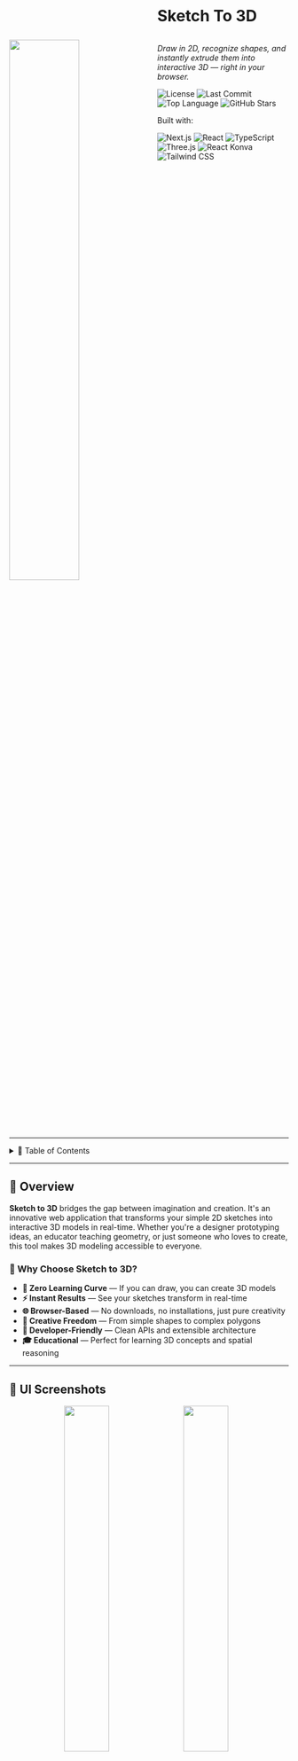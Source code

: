 <div align="left">
    <div style="display: inline-block;">
    <h1 style="display: inline-block; vertical-align: middle; margin-top: 0;">Sketch To 3D</h1>
        <img
      src="https://raw.githubusercontent.com/AlexanderPotiagalov/Sketch3DConverter/main/public/2d-3d.png"
      width="50%"
      align="left"
      style="margin-right: 15; margin-top: 60;"
    />
        <p><em>Draw in 2D, recognize shapes, and instantly extrude them into interactive 3D — right in your browser.</em></p>
    <img src="https://img.shields.io/github/license/AlexanderPotiagalov/Sketch3DConverter?style=for-the-badge&color=6366f1&labelColor=1e293b" alt="License"/>
    <img src="https://img.shields.io/github/last-commit/AlexanderPotiagalov/Sketch3DConverter?style=for-the-badge&color=10b981&labelColor=1e293b" alt="Last Commit"/>
    <img src="https://img.shields.io/github/languages/top/AlexanderPotiagalov/Sketch3DConverter?style=for-the-badge&color=f59e0b&labelColor=1e293b" alt="Top Language"/>
    <img src="https://img.shields.io/github/stars/AlexanderPotiagalov/Sketch3DConverter?style=for-the-badge&color=ff6b6b&labelColor=1e293b" alt="GitHub Stars"/>
  </p>
        <p>Built with:</p>
        <p style="margin:4px 0;">
      <img src="https://img.shields.io/badge/Next.js-000000?style=flat-square&logo=next.js&logoColor=white" alt="Next.js"/>
      <img src="https://img.shields.io/badge/React-61DAFB?style=flat-square&logo=react&logoColor=black" alt="React"/>
      <img src="https://img.shields.io/badge/TypeScript-3178C6?style=flat-square&logo=typescript&logoColor=white" alt="TypeScript"/>
      <img src="https://img.shields.io/badge/Three.js-000000?style=flat-square&logo=three.js&logoColor=white" alt="Three.js"/>
      <img src="https://img.shields.io/badge/react-konva-DB2D20?style=flat-square&logo=react&logoColor=white" alt="React Konva"/>
      <img src="https://img.shields.io/badge/Tailwind_CSS-06B6D4?style=flat-square&logo=tailwind-css&logoColor=white" alt="Tailwind CSS"/>
    </p>
    </div>
</div>

<br clear="left"/>

---

<details><summary>📜 Table of Contents</summary>

- [📖 Overview](#-overview)
- [📸 UI Screenshots](#-ui-screenshots)
- [✨ Features](#-features)
- [🛠️ Tech Stack](#%EF%B8%8F-tech-stack)
- [🚀 Quick Start](#-quick-start)
- [📁 Project Architecture](#-project-architecture)
- [🎮 Usage Examples](#-usage-examples)
- [🔮 Roadmap & Future Vision](#-roadmap--future-vision)
- [🤝 Join Our Community](#-join-our-community)
- [📄 License & Credits](#-license--credits)

</details>

---

## 📖 Overview

**Sketch to 3D** bridges the gap between imagination and creation. It's an innovative web application that transforms your simple 2D sketches into interactive 3D models in real-time. Whether you're a designer prototyping ideas, an educator teaching geometry, or just someone who loves to create, this tool makes 3D modeling accessible to everyone.

### 🌟 Why Choose Sketch to 3D?

- **🚀 Zero Learning Curve** — If you can draw, you can create 3D models
- **⚡ Instant Results** — See your sketches transform in real-time
- **🌐 Browser-Based** — No downloads, no installations, just pure creativity
- **🎨 Creative Freedom** — From simple shapes to complex polygons
- **🔧 Developer-Friendly** — Clean APIs and extensible architecture
- **🎓 Educational** — Perfect for learning 3D concepts and spatial reasoning

---

## 📸 UI Screenshots

<div align="center">
  <img src="public/circle.png" width="40%" style="border-radius: 30px; margin-right: 10px;"/>
  <img src="public/circle3d.png" width="40%" style="border-radius: 30px; margin-right: 10px;"/>
  <img src="public/square.png" width="40%" style="border-radius: 30px;"/>
  <img src="public/square3d.png" width="40%" style="border-radius: 30px;"/>
</div>

---

## ✨ Features

<table>
<tr>
<td width="50%">

### 🎨 **Intuitive Drawing Experience**

- **Freehand Drawing** with natural pen tools
- **Smart Shape Recognition** for circles, rectangles, lines, and polygons
- **Responsive Canvas** that adapts to any screen size
- **Undo/Redo Support** for confident experimentation
- **Pressure Sensitivity** for tablets and stylus devices

</td>
<td width="50%">

### 🔮 **Real-Time 3D Magic**

- **Instant Extrusion** from 2D shapes to 3D objects
- **Interactive 3D Scene** with orbit controls and lighting
- **Live Preview** as you draw
- **Smooth Animations** powered by Three.js
- **Multiple Camera Angles** for better visualization

</td>
</tr>
<tr>
<td width="50%">

### 🛠️ **Professional Tools**

- **Clean API** with `getStrokes()`, `clearCanvas()`, `exportImage()`
- **Grid System** with snap-to-grid functionality
- **Pan & Zoom** independent of shape data
- **Memory Management** with automatic cleanup
- **Export Options** for various 3D formats

</td>
<td width="50%">

### 🎯 **Performance Optimized**

- **WebGL Acceleration** for smooth 3D rendering
- **Efficient Algorithms** for shape recognition
- **Responsive Design** across all devices
- **Progressive Enhancement** for older browsers
- **Memory Efficient** rendering pipeline

</td>
</tr>
</table>

---

## 🛠️ Tech Stack

<div align="center">

|                                                     Technology                                                      |    Purpose     |                 Why We Chose It                 |
| :-----------------------------------------------------------------------------------------------------------------: | :------------: | :---------------------------------------------: |
|      ![Next.js](https://img.shields.io/badge/Next.js-000000?style=for-the-badge&logo=next.js&logoColor=white)       | **Framework**  |   Server-side rendering & optimal performance   |
|         ![React](https://img.shields.io/badge/React-61DAFB?style=for-the-badge&logo=react&logoColor=black)          | **UI Library** | Component-based architecture & state management |
|  ![TypeScript](https://img.shields.io/badge/TypeScript-3178C6?style=for-the-badge&logo=typescript&logoColor=white)  |  **Language**  |    Type safety & better developer experience    |
|     ![Three.js](https://img.shields.io/badge/Three.js-000000?style=for-the-badge&logo=three.js&logoColor=white)     | **3D Engine**  |  Powerful WebGL abstraction & 3D capabilities   |
|                   ![Konva](https://img.shields.io/badge/Konva-2D_Canvas-blue?style=for-the-badge)                   | **2D Canvas**  |   High-performance 2D graphics & interactions   |
| ![Tailwind](https://img.shields.io/badge/Tailwind_CSS-06B6D4?style=for-the-badge&logo=tailwind-css&logoColor=white) |  **Styling**   |      Utility-first CSS & rapid prototyping      |

</div>

---

## 🚀 Quick Start

Get up and running in less than 3 minutes:

### Prerequisites

- **Node.js 18+** (Latest LTS recommended)
- **npm** or **yarn** package manager
- **Modern browser** with WebGL 2.0 support

### Installation

```bash
# Clone the repository
git clone https://github.com/AlexanderPotiagalov/Sketch3DConverter.git

# Navigate to project directory
cd Sketch3DConverter

# Install dependencies
npm install

# Start development server
npm run dev
```

🎉 **That's it!** Open `http://localhost:3000` and start sketching!

### Production Build

```bash
# Build for production
npm run build

# Start production server
npm start

# Or serve static files
npm run export && npx serve out/
```

---

## 📁 Project Architecture

Our codebase is organized for clarity and maintainability:

```
├── components
│   ├── DrawCanvas.tsx        # Konva-based drawing & shape recognition
│   └── ThreeView.tsx         # Three.js scene setup & extrusion logic
├── pages
│   ├── api
│   │   └── vectorize.ts      # Converts strokes/shapes to 3D specs
│   └── index.tsx             # Main UI: toolbar, canvas & 3D layers
├── utils
│   └── ShapeRecognizer.ts    # Stroke → RecognizedShape algorithm
├── public
│   └── assets                # Logo, example images, favicons
├── styles
│   └── globals.css           # Tailwind imports & custom overrides
├── README.md
├── LICENSE
├── .gitignore
├── .env.local
├── eslint.config.mjs
├── package.json
├── package-lock.json
├── tscongif.json
├── postcss.config.mjs
└── next.config.js            # Dynamic imports & SSR config
```

---

## 🎮 Usage Examples

### Basic Drawing API

```typescript
// Get reference to the drawing canvas
const canvasRef = useRef<DrawCanvasRef>(null);

// Clear the canvas
canvasRef.current?.clearCanvas();

// Export current drawing as image
const imageData = canvasRef.current?.exportImage("png", 0.9);

// Get all strokes for processing
const strokes = canvasRef.current?.getStrokes();

// Set drawing mode
canvasRef.current?.setTool("pen" | "eraser" | "select");
```

### Advanced Shape Recognition

```typescript
import { ShapeRecognizer } from "./utils/ShapeRecognizer";

const recognizer = new ShapeRecognizer({
  tolerance: 0.1,
  minPoints: 5,
  enableSmoothing: true,
});

const shapes = recognizer.analyzeStrokes(strokeData);
// Returns: Array<Circle | Rectangle | Line | Polygon | Ellipse>

// Advanced recognition with confidence scores
const detailedResults = recognizer.analyzeWithConfidence(strokeData);
// Returns: Array<{ type: string, confidence: number, geometry: Shape }>
```

### 3D Scene Integration

```typescript
import { ThreeScene } from "./components/ThreeView";

// Create 3D scene with custom settings
const scene = new ThreeScene({
  antialias: true,
  shadows: true,
  postProcessing: true,
});

// Add shapes to 3D scene
shapes.forEach((shape) => {
  const mesh = scene.addExtrudedShape(shape, {
    depth: 10,
    bevelEnabled: true,
    material: "phong",
  });
});

// Animate the scene
scene.animate(() => {
  // Custom animation logic
  mesh.rotation.y += 0.01;
});
```

---

## 🔮 Roadmap & Future Vision

We're always improving and exploring new possibilities:

- **🤖 Smarter AI** — Enhanced shape recognition and intelligent suggestions
- **🎨 Better Visuals** — Support for textures, lighting, and materials
- **📱 Mobile Friendly** — Seamless experience on phones and tablets
- **👥 Collaboration** — Real-time drawing with friends or teammates
- **🥽 Immersive Tech** — AR/VR support and 3D printing export options

---

## 🤝 Join Our Community

We believe great software is built by great communities:

<div align="center">

### 💬 **Get Involved**

[![Discussions](https://img.shields.io/badge/GitHub-Discussions-6366f1?style=for-the-badge&logo=github)](https://github.com/AlexanderPotiagalov/Sketch3DConverter/discussions)
[![Issues](https://img.shields.io/badge/Report-Issues-ef4444?style=for-the-badge&logo=github)](https://github.com/AlexanderPotiagalov/Sketch3DConverter/issues)
[![Pull Requests](https://img.shields.io/badge/Submit-PR-10b981?style=for-the-badge&logo=github)](https://github.com/AlexanderPotiagalov/Sketch3DConverter/pulls)
[![Discord](https://img.shields.io/badge/Join-Discord-5865F2?style=for-the-badge&logo=discord&logoColor=white)](https://discord.gg/sketch3d)

</div>

### Ways to Contribute

- 🐛 **Bug Reports** — Help us squash those pesky bugs
- 💡 **Feature Requests** — Share your brilliant ideas
- 🔧 **Code Contributions** — Submit pull requests
- 📚 **Documentation** — Improve our guides and tutorials
- 🎨 **Design & UX** — Enhance UI/UX and create assets
- 🗣️ **Community Support** — Help others in discussions
- 🎓 **Educational Content** — Create tutorials and examples

## 📄 License & Credits

<div align="center">

**Sketch to 3D** is open source and available under the [MIT License](LICENSE).

Built with modern web technologies and a passion for creativity.

---

### 👨‍💻 **Created with ❤️ by [Alexander Potiagalov](https://github.com/AlexanderPotiagalov)**

_Turning sketches into reality, one line at a time._

---

<p>
  <img src="https://img.shields.io/github/stars/AlexanderPotiagalov/Sketch3DConverter?style=social" alt="GitHub Stars"/>
  <img src="https://img.shields.io/github/forks/AlexanderPotiagalov/Sketch3DConverter?style=social" alt="GitHub Forks"/>
  <img src="https://img.shields.io/github/watchers/AlexanderPotiagalov/Sketch3DConverter?style=social" alt="GitHub Watchers"/>
  <img src="https://img.shields.io/github/contributors/AlexanderPotiagalov/Sketch3DConverter?style=social" alt="Contributors"/>
</p>

**⭐ Star this repo if you found it helpful!**

_Made with ✨ for creators, by creators_

</div>
